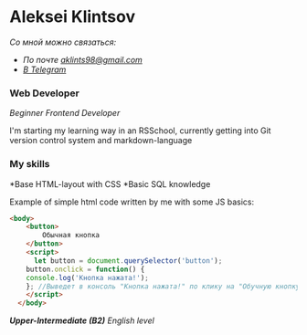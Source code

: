 # Aleksei Klintsov
*Со мной можно связаться:*
* *По почте <aklints98@gmail.com>*
* *[В Telegram](t.me/alexey_nnm)*

### Web Developer
*Beginner Frontend Developer*

I'm starting my learning way in an RSSchool, currently getting into Git version control system and markdown-language

### My skills
*Base HTML-layout with CSS
*Basic SQL knowledge

Example of simple html code written by me with some JS basics:
```html
<body>
    <button>
        Обычная кнопка
    </button>
    <script>
      let button = document.querySelector('button'); 
    button.onclick = function() {
    console.log('Кнопка нажата!');
    }; //Выведет в консоль "Кнопка нажата!" по клику на "Обучную кнопку".
    </script>
  </body>
```

_**Upper-Intermediate (B2)** English level_